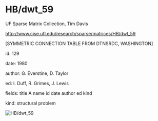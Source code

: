 # HB/dwt_59

 UF Sparse Matrix Collection, Tim Davis

 http://www.cise.ufl.edu/research/sparse/matrices/HB/dwt_59

 [SYMMETRIC CONNECTION TABLE FROM DTNSRDC, WASHINGTON]

 id: 129

 date: 1980

 author: G. Everstine, D. Taylor

 ed: I. Duff, R. Grimes, J. Lewis

 fields: title A name id date author ed kind

 kind: structural problem

![HB/dwt_59](http://www2.research.att.com/~yifanhu/GALLERY/GRAPHS/GIF_SMALL/HB@dwt_59.gif)